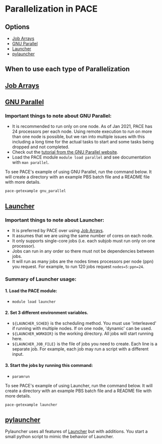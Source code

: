 # Parallelization in PACE

## Options
* [Job Arrays](#job-arrays)
* [GNU Parallel](#gnu-parallel)
* [Launcher](#launcher)
* [pylauncher](#pylauncher)

## When to use each type of Parallelization

## [Job Arrays](http://docs.pace.gatech.edu/software/arrayGuide/)

## [GNU Parallel](http://docs.pace.gatech.edu/software/multiparallel/)

### Important things to note about GNU Parallel:
* It is recommended to run only on one node. As of Jan 2021, PACE has 24 processors per each node. Using remote execution to run on more than one node is possible, but we ran into multiple issues with this including a long time for the actual tasks to start and some tasks being dropped and not completed.
* Check out the [tutorial from the GNU Parallel website](https://www.gnu.org/software/parallel/parallel_tutorial.html).
* Load the PACE module `module load parallel` and see documentation with `man parallel`.

To see PACE's example of using GNU Parallel, run the command below. 
It will create a directory with an example PBS batch file and a README file with more details.
```bash
pace-getexample gnu_parallel
```

## [Launcher](http://docs.pace.gatech.edu/software/launcher/)

### Important things to note about Launcher:
* It is preferred by PACE over using [Job Arrays](#job-arrays).
* It assumes that we are using the same number of cores on each node.
* It only supports single-core jobs (i.e. each subjob must run only on one processor).
* Jobs can run in any order so there must not be dependencies between jobs.
* It will run as many jobs are the nodes times processors per node (ppn) you request. For example, to run 120 jobs request `nodes=5:ppn=24`.

### Summary of Launcher usage:

#### 1. Load the PACE module:
* `module load launcher`

#### 2. Set 3 different environment variables.
* `${LAUNCHER_SCHED}` is the scheduling method. You must use 'interleaved' if running with multiple nodes. If on one node, 'dynamic' can be used.
* `${LAUNCHER_WORKDIR}` is the working directory. All jobs will start running here.
* `${LAUNCHER_JOB_FILE}` is the file of jobs you need to create. Each line is a separate job. For example, each job may run a script with a different input.

#### 3. Start the jobs by running this command:
* `paramrun`

To see PACE's example of using Launcher, run the command below. 
It will create a directory with an example PBS batch file and a README file with more details.
```bash
pace-getexample launcher
```

## [pylauncher](http://docs.pace.gatech.edu/software/pylauncher/)

Pylauncher uses all features of [Launcher](#launcher) but with additions. You start a small python script to mimic the behavior of Launcher.

